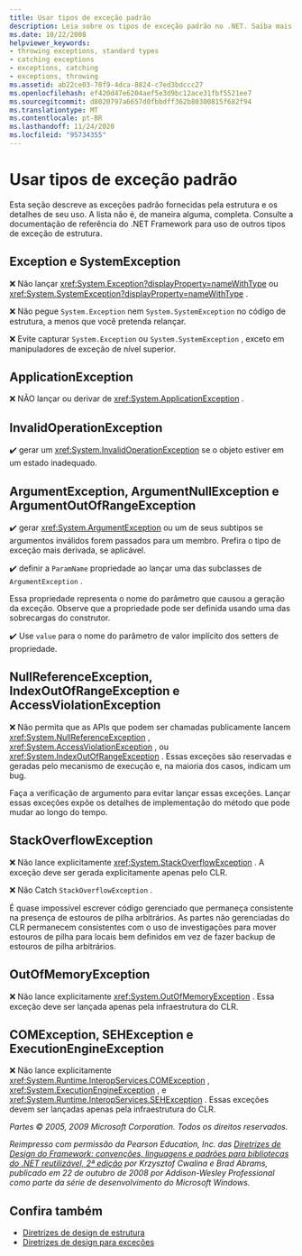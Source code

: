 ```yaml
---
title: Usar tipos de exceção padrão
description: Leia sobre os tipos de exceção padrão no .NET. Saiba mais sobre o SystemException, o ApplicationException, o ArgumentException, o COMException e muito mais.
ms.date: 10/22/2008
helpviewer_keywords:
- throwing exceptions, standard types
- catching exceptions
- exceptions, catching
- exceptions, throwing
ms.assetid: ab22ce03-78f9-4dca-8824-c7ed3bdccc27
ms.openlocfilehash: ef420d47e6204aef5e3d9bc12ace31fbf5521ee7
ms.sourcegitcommit: d8020797a6657d0fbbdff362b80300815f682f94
ms.translationtype: MT
ms.contentlocale: pt-BR
ms.lasthandoff: 11/24/2020
ms.locfileid: "95734355"
---
```

# <a name="using-standard-exception-types"></a>Usar tipos de exceção padrão

Esta seção descreve as exceções padrão fornecidas pela estrutura e os detalhes de seu uso. A lista não é, de maneira alguma, completa. Consulte a documentação de referência do .NET Framework para uso de outros tipos de exceção de estrutura.

## <a name="exception-and-systemexception"></a>Exception e SystemException

 ❌ Não lançar <xref:System.Exception?displayProperty=nameWithType> ou <xref:System.SystemException?displayProperty=nameWithType> .

 ❌ Não pegue `System.Exception` nem `System.SystemException` no código de estrutura, a menos que você pretenda relançar.

 ❌ Evite capturar `System.Exception` ou `System.SystemException` , exceto em manipuladores de exceção de nível superior.

## <a name="applicationexception"></a>ApplicationException

 ❌ NÃO lançar ou derivar de <xref:System.ApplicationException> .

## <a name="invalidoperationexception"></a>InvalidOperationException

 ✔️ gerar um <xref:System.InvalidOperationException> se o objeto estiver em um estado inadequado.

## <a name="argumentexception-argumentnullexception-and-argumentoutofrangeexception"></a>ArgumentException, ArgumentNullException e ArgumentOutOfRangeException

 ✔️ gerar <xref:System.ArgumentException> ou um de seus subtipos se argumentos inválidos forem passados para um membro. Prefira o tipo de exceção mais derivada, se aplicável.

 ✔️ definir a `ParamName` propriedade ao lançar uma das subclasses de `ArgumentException` .

 Essa propriedade representa o nome do parâmetro que causou a geração da exceção. Observe que a propriedade pode ser definida usando uma das sobrecargas do construtor.

 ✔️ Use `value` para o nome do parâmetro de valor implícito dos setters de propriedade.

## <a name="nullreferenceexception-indexoutofrangeexception-and-accessviolationexception"></a>NullReferenceException, IndexOutOfRangeException e AccessViolationException

 ❌ Não permita que as APIs que podem ser chamadas publicamente lancem <xref:System.NullReferenceException> , <xref:System.AccessViolationException> , ou <xref:System.IndexOutOfRangeException> . Essas exceções são reservadas e geradas pelo mecanismo de execução e, na maioria dos casos, indicam um bug.

 Faça a verificação de argumento para evitar lançar essas exceções. Lançar essas exceções expõe os detalhes de implementação do método que pode mudar ao longo do tempo.

## <a name="stackoverflowexception"></a>StackOverflowException

 ❌ Não lance explicitamente <xref:System.StackOverflowException> . A exceção deve ser gerada explicitamente apenas pelo CLR.

 ❌ Não Catch `StackOverflowException` .

 É quase impossível escrever código gerenciado que permaneça consistente na presença de estouros de pilha arbitrários. As partes não gerenciadas do CLR permanecem consistentes com o uso de investigações para mover estouros de pilha para locais bem definidos em vez de fazer backup de estouros de pilha arbitrários.

## <a name="outofmemoryexception"></a>OutOfMemoryException

 ❌ Não lance explicitamente <xref:System.OutOfMemoryException> . Essa exceção deve ser lançada apenas pela infraestrutura do CLR.

## <a name="comexception-sehexception-and-executionengineexception"></a>COMException, SEHException e ExecutionEngineException

 ❌ Não lance explicitamente <xref:System.Runtime.InteropServices.COMException> ,  <xref:System.ExecutionEngineException> , e <xref:System.Runtime.InteropServices.SEHException> . Essas exceções devem ser lançadas apenas pela infraestrutura do CLR.

 *Partes © 2005, 2009 Microsoft Corporation. Todos os direitos reservados.*

 *Reimpresso com permissão da Pearson Education, Inc. das [Diretrizes de Design do Framework: convenções, linguagens e padrões para bibliotecas do .NET reutilizável, 2ª edição](https://www.informit.com/store/framework-design-guidelines-conventions-idioms-and-9780321545619) por Krzysztof Cwalina e Brad Abrams, publicado em 22 de outubro de 2008 por Addison-Wesley Professional como parte da série de desenvolvimento do Microsoft Windows.*

## <a name="see-also"></a>Confira também

- [Diretrizes de design de estrutura](index.md)
- [Diretrizes de design para exceções](exceptions.md)
